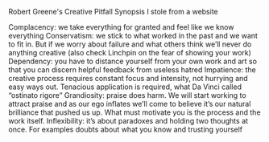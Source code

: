 
Robert Greene's Creative Pitfall Synopsis I stole from a website 

Complacency: we take everything for granted and feel like we know everything
Conservatism: we stick to what worked in the past and we want to fit in. But if we worry about failure and what others think we’ll never do anything creative (also check Linchpin on the fear of showing your work)
Dependency: you have to distance yourself from your own work and art so that you can discern helpful feedback from useless hatred
Impatience: the creative process requires constant focus and intensity, not hurrying and easy ways out. Tenacious application is required, what Da Vinci called “ostinato rigore”
Grandiosity: praise does harm. We will start working to attract praise and as our ego inflates we’ll come to believe it’s our natural brilliance that pushed us up. What must motivate you is the process and the work itself.
Inflexibility: it’s about paradoxes and holding two thoughts at once. For examples doubts about what you know and trusting yourself
